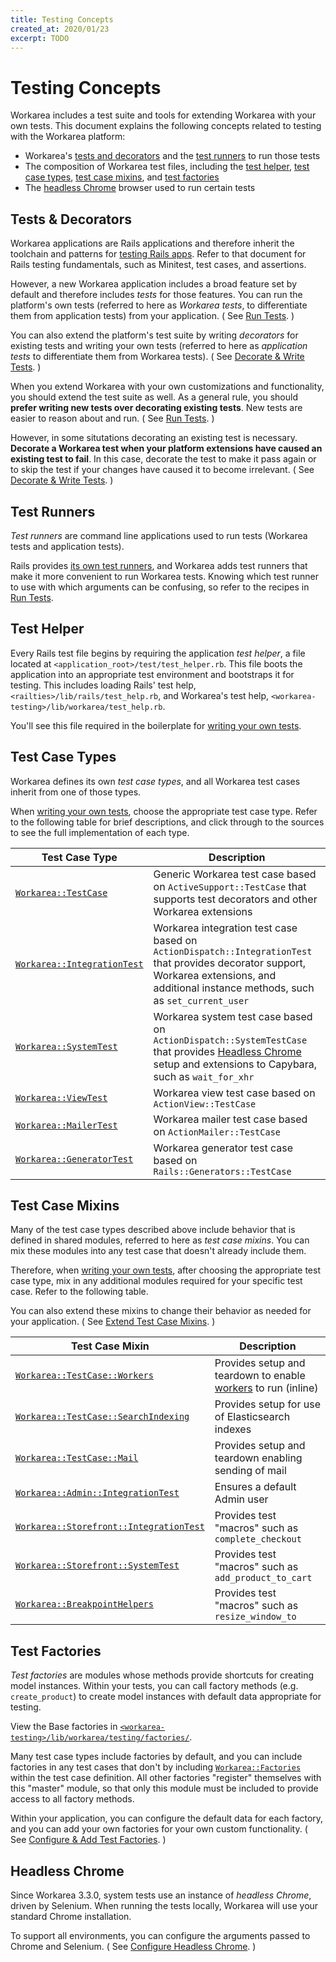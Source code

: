 ```yaml
---
title: Testing Concepts
created_at: 2020/01/23
excerpt: TODO
---
```


# Testing Concepts

Workarea includes a test suite and tools for extending Workarea with your own tests.
This document explains the following concepts related to testing with the Workarea platform:

* Workarea's [tests and decorators](#tests-amp-decorators) and the [test runners](#test-runners) to run those tests
* The composition of Workarea test files, including the [test helper](#test-helper), [test case types](#test-case-types), [test case mixins](#test-case-mixins), and [test factories](#test-factories)
* The [headless Chrome](#headless-chrome) browser used to run certain tests


## Tests & Decorators

Workarea applications are Rails applications and therefore inherit the toolchain and patterns for [testing Rails apps](https://guides.rubyonrails.org/testing.html).
Refer to that document for Rails testing fundamentals, such as Minitest, test cases, and assertions.

However, a new Workarea application includes a broad feature set by default and therefore includes _tests_ for those features.
You can run the platform's own tests (referred to here as _Workarea tests_, to differentiate them from application tests) from your application.
( See [Run Tests](/articles/run-tests.html). )

You can also extend the platform's test suite by writing _decorators_ for existing tests and writing your own tests (referred to here as _application tests_ to differentiate them from Workarea tests).
( See [Decorate & Write Tests](/articles/decorate-and-write-tests.html). )

When you extend Workarea with your own customizations and functionality, you should extend the test suite as well.
As a general rule, you should __prefer writing new tests over decorating existing tests__.
New tests are easier to reason about and run.
( See [Run Tests](/articles/run-tests.html). )

However, in some situtations decorating an existing test is necessary.
__Decorate a Workarea test when your platform extensions have caused an existing test to fail__.
In this case, decorate the test to make it pass again or to skip the test if your changes have caused it to become irrelevant.
( See [Decorate & Write Tests](/articles/decorate-and-write-tests.html). )


## Test Runners

_Test runners_ are command line applications used to run tests (Workarea tests and application tests).

Rails provides [its own test runners](https://guides.rubyonrails.org/testing.html#the-rails-test-runner), and Workarea adds test runners that make it more convenient to run Workarea tests.
Knowing which test runner to use with which arguments can be confusing, so refer to the recipes in [Run Tests](/articles/run-tests.html).


## Test Helper

Every Rails test file begins by requiring the application _test helper_, a file located at `<application_root>/test/test_helper.rb`.
This file boots the application into an appropriate test environment and bootstraps it for testing.
This includes loading Rails' test help, `<railties>/lib/rails/test_help.rb`, and Workarea's test help, `<workarea-testing>/lib/workarea/test_help.rb`.

You'll see this file required in the boilerplate for [writing your own tests](/articles/decorate-and-write-tests.html).


## Test Case Types

Workarea defines its own _test case types_, and all Workarea test cases inherit from one of those types.

When [writing your own tests](/articles/decorate-and-write-tests.html), choose the appropriate test case type.
Refer to the following table for brief descriptions, and click through to the sources to see the full implementation of each type.

| Test Case Type | Description |
| --- | --- |
| [`Workarea::TestCase`](https://github.com/workarea-commerce/workarea/blob/v3.5.3/testing/lib/workarea/test_case.rb) | Generic Workarea test case based on `ActiveSupport::TestCase` that supports test decorators and other Workarea extensions |
| [`Workarea::IntegrationTest`](https://github.com/workarea-commerce/workarea/blob/v3.5.3/testing/lib/workarea/integration_test.rb) | Workarea integration test case based on `ActionDispatch::IntegrationTest` that provides decorator support, Workarea extensions, and additional instance methods, such as `set_current_user` |
| [`Workarea::SystemTest`](https://github.com/workarea-commerce/workarea/blob/v3.5.3/testing/lib/workarea/system_test.rb) | Workarea system test case based on `ActionDispatch::SystemTestCase` that provides [Headless Chrome](#headless-chrome) setup and extensions to Capybara, such as `wait_for_xhr` |
| [`Workarea::ViewTest`](https://github.com/workarea-commerce/workarea/blob/v3.5.3/testing/lib/workarea/view_test.rb) | Workarea view test case based on `ActionView::TestCase` |
| [`Workarea::MailerTest`](https://github.com/workarea-commerce/workarea/blob/v3.5.3/testing/lib/workarea/mailer_test.rb) | Workarea mailer test case based on `ActionMailer::TestCase` |
| [`Workarea::GeneratorTest`](https://github.com/workarea-commerce/workarea/blob/v3.5.3/testing/lib/workarea/generator_test.rb) | Workarea generator test case based on `Rails::Generators::TestCase` |


## Test Case Mixins

Many of the test case types described above include behavior that is defined in shared modules, referred to here as _test case mixins_.
You can mix these modules into any test case that doesn't already include them.

Therefore, when [writing your own tests](/articles/decorate-and-write-tests.html), after choosing the appropriate test case type, mix in any additional modules required for your specific test case.
Refer to the following table.

You can also extend these mixins to change their behavior as needed for your application.
( See [Extend Test Case Mixins](/articles/extend-test-case-mixins.html). )

| Test Case Mixin | Description |
| --- | --- |
| [`Workarea::TestCase::Workers`](https://github.com/workarea-commerce/workarea/blob/v3.5.3/testing/lib/workarea/test_case.rb#L38-L60) | Provides setup and teardown to enable [workers](/articles/workers.html) to run (inline) |
| [`Workarea::TestCase::SearchIndexing`](https://github.com/workarea-commerce/workarea/blob/v3.5.3/testing/lib/workarea/test_case.rb#L62-L73) | Provides setup for use of Elasticsearch indexes |
| [`Workarea::TestCase::Mail`](https://github.com/workarea-commerce/workarea/blob/v3.5.3/testing/lib/workarea/test_case.rb#L75-L89) | Provides setup and teardown enabling sending of mail |
| [`Workarea::Admin::IntegrationTest`](https://github.com/workarea-commerce/workarea/blob/v3.5.3/testing/lib/workarea/admin/integration_test.rb) | Ensures a default Admin user |
| [`Workarea::Storefront::IntegrationTest`](https://github.com/workarea-commerce/workarea/blob/v3.5.3/testing/lib/workarea/storefront/integration_test.rb) | Provides test "macros" such as `complete_checkout` |
| [`Workarea::Storefront::SystemTest`](https://github.com/workarea-commerce/workarea/blob/v3.5.3/testing/lib/workarea/storefront/system_test.rb) | Provides test "macros" such as `add_product_to_cart` |
| [`Workarea::BreakpointHelpers`](https://github.com/workarea-commerce/workarea/blob/v3.5.3/testing/lib/workarea/storefront/breakpoint_helpers.rb) | Provides test "macros" such as `resize_window_to` |


## Test Factories

_Test factories_ are modules whose methods provide shortcuts for creating model instances.
Within your tests, you can call factory methods (e.g. `create_product`) to create model instances with default data appropriate for testing.

View the Base factories in [`<workarea-testing>/lib/workarea/testing/factories/`](https://github.com/workarea-commerce/workarea/tree/v3.5.3/testing/lib/workarea/testing/factories).

Many test case types include factories by default, and you can include factories in any test cases that don't by including [`Workarea::Factories`](https://github.com/workarea-commerce/workarea/blob/v3.5.3/testing/lib/workarea/testing/factories.rb) within the test case definition.
All other factories "register" themselves with this "master" module, so that only this module must be included to provide access to all factory methods.

Within your application, you can configure the default data for each factory, and you can add your own factories for your own custom functionality.
( See [Configure & Add Test Factories](/articles/configure-and-add-test-factories.html). )


## Headless Chrome

Since Workarea 3.3.0, system tests use an instance of _headless Chrome_, driven by Selenium.
When running the tests locally, Workarea will use your standard Chrome installation.

To support all environments, you can configure the arguments passed to Chrome and Selenium.
( See [Configure Headless Chrome](/articles/configure-headless-chrome.html). )
